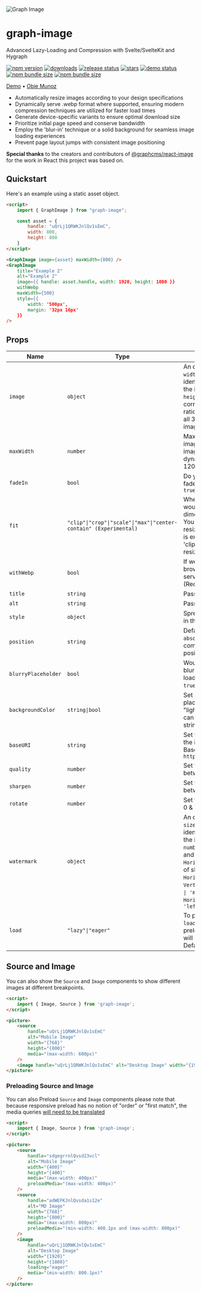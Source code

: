 ![Graph Image](https://media.graphassets.com/auto_image/compress/fONBVATVKYm2eBRtzA76)

# graph-image

Advanced Lazy-Loading and Compression with Svelte/SvelteKit and Hygraph

[![npm version](https://img.shields.io/npm/v/graph-image)](https://npmjs.org/package/graph-image)
[![downloads](https://img.shields.io/npm/dt/graph-image)](https://npmjs.org/package/graph-image)
[![release status](https://img.shields.io/github/actions/workflow/status/obiemunoz/graph-image/.github%2Fworkflows%2Frelease.yml?logo=github&label=release)](https://github.com/ObieMunoz/graph-image/actions/workflows/release.yml)
[![stars](https://img.shields.io/github/stars/obiemunoz/graph-image)](https://www.github.com/obiemunoz/graph-image)
[![demo status](https://img.shields.io/website?up_message=operational&down_message=failure&url=https%3A%2F%2Fgraph-image.obiemunoz.com&label=demo)](https://graph-image.obiemunoz.com)
[![npm bundle size](https://img.shields.io/bundlephobia/min/graph-image?color=51c829)](https://npmjs.org/package/graph-image)
[![npm bundle size](https://img.shields.io/bundlephobia/minzip/graph-image?color=51c829)](https://npmjs.org/package/graph-image)

[Demo](https://graph-image.obiemunoz.com) • [Obie Munoz](https://www.obiemunoz.com/)

- Automatically resize images according to your design specifications
- Dynamically serve .webp format where supported, ensuring modern compression techniques are utilized for faster load times
- Generate device-specific variants to ensure optimal download size
- Prioritize initial page speed and conserve bandwidth
- Employ the 'blur-in' technique or a solid background for seamless image loading experiences
- Prevent page layout jumps with consistent image positioning

**Special thanks** to the creators and contributors of [@graphcms/react-image](https://npmjs.org/package/@graphcms/react-image) for the work in React this project was based on.

## Quickstart

Here's an example using a static asset object.

```html
<script>
    import { GraphImage } from "graph-image";

    const asset = {
        handle: "uQrLj1QRWKJnlQv1sEmC",
        width: 800,
        height: 800
    }
</script>

<GraphImage image={asset} maxWidth={800} />
<GraphImage
	title="Example 2"
	alt="Example 2"
	image={{ handle: asset.handle, width: 1920, height: 1080 }}
	withWebp
	maxWidth={500}
	style={{
		width: '500px',
		margin: '32px 16px'
	}}
/>
```

## Props

| Name                | Type                                                              | Description                                                                                                                                                                                                                                                                                                                                                                                                    |
| ------------------- | ----------------------------------------------------------------- | -------------------------------------------------------------------------------------------------------------------------------------------------------------------------------------------------------------------------------------------------------------------------------------------------------------------------------------------------------------------------------------------------------------- |
| `image`             | `object`                                                          | An object of shape `{ handle, width, height }`. Handle is an identifier required to display the image and both `width` and `height` are required to display a correct placeholder and aspect ratio for the image. You can get all 3 by just putting all 3 in your image-getting query.                                                                                                                         |
| `maxWidth`          | `number`                                                          | Maximum width you'd like your image to take up. (ex. If your image container is resizing dynamically up to a width of 1200, put it as a `maxWidth`)                                                                                                                                                                                                                                                            |
| `fadeIn`            | `bool`                                                            | Do you want your image to fade in on load? Defaults to `true`                                                                                                                                                                                                                                                                                                                                                  |
| `fit`               | `"clip"\|"crop"\|"scale"\|"max"\|"center-contain" (Experimental)` | When resizing the image, how would you like it to fit the new dimensions? Defaults to `crop`. You can read more about resizing [here](https://www.filestack.com/docs/api/processing/#resize). "center-contain" is experimental and will use 'clip' for the purposes for resizing.                                                                                                                              |
| `withWebp`          | `bool`                                                            | If webp is supported by the browser, the images will be served with `.webp` extension. (Recommended)                                                                                                                                                                                                                                                                                                           |
| `title`             | `string`                                                          | Passed to the `img` element                                                                                                                                                                                                                                                                                                                                                                                    |
| `alt`               | `string`                                                          | Passed to the `img` element                                                                                                                                                                                                                                                                                                                                                                                    |
| `style`             | `object`                                                          | Spread into the default styles in the wrapper div                                                                                                                                                                                                                                                                                                                                                              |
| `position`          | `string`                                                          | Defaults to `relative`. Pass in `absolute` to make the component `absolute` positioned                                                                                                                                                                                                                                                                                                                         |
| `blurryPlaceholder` | `bool`                                                            | Would you like to display a blurry placeholder for your loading image? Defaults to `true`.                                                                                                                                                                                                                                                                                                                     |
| `backgroundColor`   | `string\|bool`                                                    | Set a colored background placeholder. If true, uses "lightgray" for the color. You can also pass in any valid color string.                                                                                                                                                                                                                                                                                    |
| `baseURI`           | `string`                                                          | Set the base src from where the images are requested. Base URI Defaults to `https://media.graphassets.com`                                                                                                                                                                                                                                                                                                     |
| `quality`           | `number`                                                          | Set the image quality value between 1 & 100                                                                                                                                                                                                                                                                                                                                                                    |
| `sharpen`           | `number`                                                          | Set the image sharpen value between 0 and 20                                                                                                                                                                                                                                                                                                                                                                   |
| `rotate`            | `number`                                                          | Set the image rotation between 0 & 360 degrees                                                                                                                                                                                                                                                                                                                                                                 |
| `watermark`         | `object`                                                          | An object of shape `{ handle, size, position }`. Handle is an identifier required to display the image. `size` is an optional `number`. `position` is required and can either be a `string` `HorizontalPosition` or a `tuple` of shape `[VerticalPosition, HorizontalPosition]` where `VerticalPosition` can be `'top' \| 'middle' \| 'bottom'` and `HorizontalPosition` can be `'left' \| 'center' \| 'right` |
| `load`              | `"lazy"\|"eager"`                                                 | To prioritize loading speed, set `load` to `eager`. This will place preload tags in the `<head>` and will remove transition effects. Defaults to `lazy`.                                                                                                                                                                                                                                                       |

## Source and Image

You can also show the `Source` and `Image` components to show different images at different breakpoints.

```html
<script>
	import { Image, Source } from 'graph-image';
</script>

<picture>
	<source
		handle="uQrLj1QRWKJnlQv1sEmC"
		alt="Mobile Image"
		width="{768}"
		height="{800}"
		media="(max-width: 600px)"
	/>
	<image handle="uQrLj1QRWKJnlQv1sEmC" alt="Desktop Image" width="{1920}" height="{1800}" />
</picture>
```

### Preloading Source and Image

You can also Preload `Source` and `Image` components please note that because responsive preload has no notion of "order" or "first match", the media queries [will need to be translated](https://web.dev/articles/preload-responsive-images#preload_and_picture)

```html
<script>
	import { Image, Source } from 'graph-image';
</script>

<picture>
	<source
		handle="sdgegrrnlQvsd23vcl"
		alt="Mobile Image"
		width="{400}"
		height="{400}"
		media="(max-width: 400px)"
		preloadMedia="(max-width: 400px)"
	/>
	<source
		handle="adWEFKJnlQvsda1s12e"
		alt="MD Image"
		width="{768}"
		height="{800}"
		media="(max-width: 800px)"
		preloadMedia="(min-width: 400.1px and (max-width: 800px)"
	/>
	<image
		handle="uQrLj1QRWKJnlQv1sEmC"
		alt="Desktop Image"
		width="{1920}"
		height="{1800}"
		loading="eager"
		media="(min-width: 800.1px)"
	/>
</picture>
```
